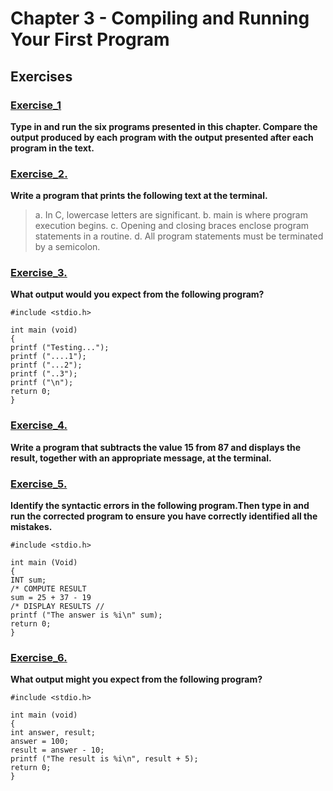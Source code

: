 # Chapter 3 - Compiling and Running Your First Program

## Exercises

### [Exercise_1](./)

**Type in and run the six programs presented in this chapter. Compare the output produced by each program with the output presented after each program in the text.**

### [Exercise_2.](./)

**Write a program that prints the following text at the terminal.**
> a. In C, lowercase letters are significant.
> b. main is where program execution begins.
> c. Opening and closing braces enclose program statements in a routine.
> d. All program statements must be terminated by a semicolon.


### [Exercise_3.](./)

**What output would you expect from the following program?**
```
#include <stdio.h>

int main (void)
{
printf ("Testing...");
printf ("....1");
printf ("...2");
printf ("..3");
printf ("\n");
return 0;
}
```


### [Exercise_4.](./)

**Write a program that subtracts the value 15 from 87 and displays the result, together with an appropriate message, at the terminal.**

### [Exercise_5.](./)
**Identify the syntactic errors in the following program.Then type in and run the corrected program to ensure you have correctly identified all the mistakes.**

```
#include <stdio.h>

int main (Void)
{
INT sum;
/* COMPUTE RESULT
sum = 25 + 37 - 19
/* DISPLAY RESULTS //
printf ("The answer is %i\n" sum);
return 0;
}
```

### [Exercise_6.](./)
**What output might you expect from the following program?**

```
#include <stdio.h>

int main (void)
{
int answer, result;
answer = 100;
result = answer - 10;
printf ("The result is %i\n", result + 5);
return 0;
}
```